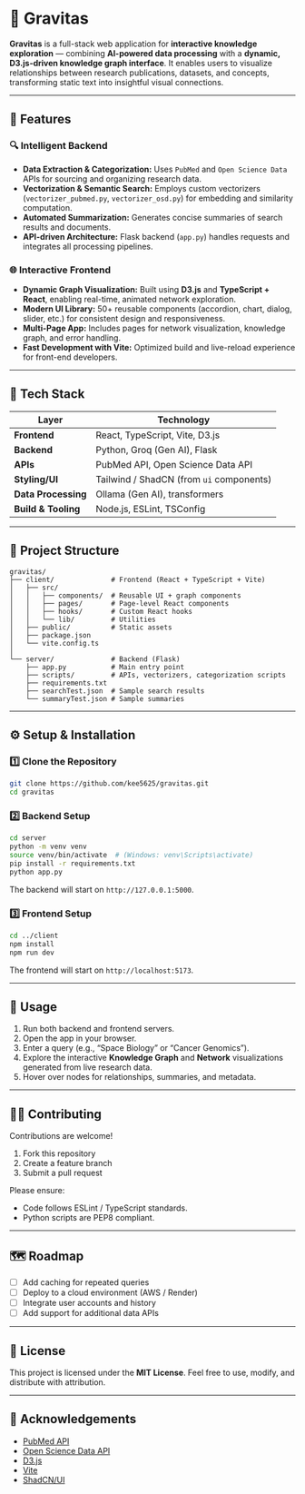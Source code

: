 # 🧠 Gravitas

**Gravitas** is a full-stack web application for **interactive knowledge exploration** — combining **AI-powered data processing** with a **dynamic, D3.js-driven knowledge graph interface**.
It enables users to visualize relationships between research publications, datasets, and concepts, transforming static text into insightful visual connections.

---

## 🚀 Features

### 🔍 Intelligent Backend

* **Data Extraction & Categorization:** Uses `PubMed` and `Open Science Data` APIs for sourcing and organizing research data.
* **Vectorization & Semantic Search:** Employs custom vectorizers (`vectorizer_pubmed.py`, `vectorizer_osd.py`) for embedding and similarity computation.
* **Automated Summarization:** Generates concise summaries of search results and documents.
* **API-driven Architecture:** Flask backend (`app.py`) handles requests and integrates all processing pipelines.

### 🌐 Interactive Frontend

* **Dynamic Graph Visualization:** Built using **D3.js** and **TypeScript + React**, enabling real-time, animated network exploration.
* **Modern UI Library:** 50+ reusable components (accordion, chart, dialog, slider, etc.) for consistent design and responsiveness.
* **Multi-Page App:** Includes pages for network visualization, knowledge graph, and error handling.
* **Fast Development with Vite:** Optimized build and live-reload experience for front-end developers.

---

## 🧩 Tech Stack

| Layer               | Technology                               |
| ------------------- | ---------------------------------------- |
| **Frontend**        | React, TypeScript, Vite, D3.js           |
| **Backend**         | Python, Groq (Gen AI), Flask             |
| **APIs**            | PubMed API, Open Science Data API        |
| **Styling/UI**      | Tailwind / ShadCN (from `ui` components) |
| **Data Processing** | Ollama (Gen AI), transformers            |
| **Build & Tooling** | Node.js, ESLint, TSConfig                |

---

## 📂 Project Structure

```
gravitas/
├── client/              # Frontend (React + TypeScript + Vite)
│   ├── src/
│   │   ├── components/  # Reusable UI + graph components
│   │   ├── pages/       # Page-level React components
│   │   ├── hooks/       # Custom React hooks
│   │   └── lib/         # Utilities
│   ├── public/          # Static assets
│   ├── package.json
│   └── vite.config.ts
│
└── server/              # Backend (Flask)
    ├── app.py           # Main entry point
    ├── scripts/         # APIs, vectorizers, categorization scripts
    ├── requirements.txt
    ├── searchTest.json  # Sample search results
    └── summaryTest.json # Sample summaries
```

---

## ⚙️ Setup & Installation

### 1️⃣ Clone the Repository

```bash
git clone https://github.com/kee5625/gravitas.git
cd gravitas
```

### 2️⃣ Backend Setup

```bash
cd server
python -m venv venv
source venv/bin/activate  # (Windows: venv\Scripts\activate)
pip install -r requirements.txt
python app.py
```

The backend will start on `http://127.0.0.1:5000`.

### 3️⃣ Frontend Setup

```bash
cd ../client
npm install
npm run dev
```

The frontend will start on `http://localhost:5173`.

---

## 🧠 Usage

1. Run both backend and frontend servers.
2. Open the app in your browser.
3. Enter a query (e.g., “Space Biology” or “Cancer Genomics”).
4. Explore the interactive **Knowledge Graph** and **Network** visualizations generated from live research data.
5. Hover over nodes for relationships, summaries, and metadata.

---

## 🧑‍💻 Contributing

Contributions are welcome!

1. Fork this repository
2. Create a feature branch
3. Submit a pull request

Please ensure:

* Code follows ESLint / TypeScript standards.
* Python scripts are PEP8 compliant.

---

## 🗺️ Roadmap

* [ ] Add caching for repeated queries
* [ ] Deploy to a cloud environment (AWS / Render)
* [ ] Integrate user accounts and history
* [ ] Add support for additional data APIs

---

## 📜 License

This project is licensed under the **MIT License**.
Feel free to use, modify, and distribute with attribution.

---

## 🙏 Acknowledgements

* [PubMed API](https://www.ncbi.nlm.nih.gov/home/develop/api/)
* [Open Science Data API](https://osd.allofus.nih.gov/)
* [D3.js](https://d3js.org/)
* [Vite](https://vitejs.dev/)
* [ShadCN/UI](https://ui.shadcn.com/)


